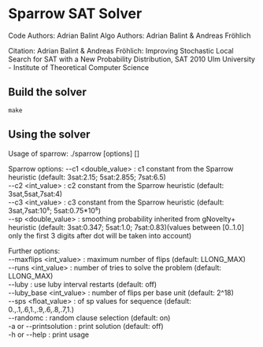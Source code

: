 # Sparrow SAT Solver
Code Authors: Adrian Balint
Algo Authors: Adrian Balint & Andreas Fröhlich

Citation: Adrian Balint & Andreas Fröhlich: Improving Stochastic Local Search for SAT with a New Probability Distribution, SAT 2010
Ulm University - Institute of Theoretical Computer Science

## Build the solver
```
make
```

## Using the solver

Usage of sparrow:
./sparrow [options] <DIMACS CNF instance> [<seed>]

Sparrow options:
--c1 <double_value> : c1 constant from the Sparrow heuristic (default: 3sat:2.15; 5sat:2.855; 7sat:6.5)  
--c2 <int_value> : c2 constant from the Sparrow heuristic (default: 3sat,5sat,7sat:4)  
--c3 <int_value> : c3 constant from the Sparrow heuristic (default: 3sat,7sat:10⁵; 5sat:0.75*10⁵)  
--sp <double_value> : smoothing probability inherited from gNovelty+ heuristic (default: 3sat:0.347; 5sat:1.0; 7sat:0.83)(values between [0..1.0] only the first 3 digits after dot will be taken into account)  

Further options:  
--maxflips <int_value> : maximum number of flips (default: LLONG_MAX)  
--runs <int_value> : number of tries to solve the problem (default: LLONG_MAX)  
--luby : use luby interval restarts (default: off)  
--luby_base <int_value> : number of flips per base unit (default: 2^18)  
--sps <float_value> : of sp values for sequence (default: 0.,.1,.6,1.,.9,.6,.8,.7,1.)  
--randomc  : random clause selection (default: on)  
-a or --printsolution : print solution (default: off)  
-h or --help : print usage   

